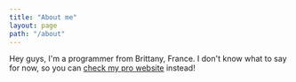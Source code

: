 ```yaml
---
title: "About me"
layout: page
path: "/about"
---
```


Hey guys, I'm a programmer from Brittany, France. I don't know what to say for now, so you can [check my pro website](http://alexislaunay.fr/index_en.html) instead! 
